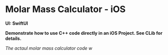 # Molar Mass Calculator - iOS 

__UI: SwiftUI__

__Demonstrate how to use C++ code directly in an iOS Project. See CLib for details.__

_The actaul molar mass calculator code w_